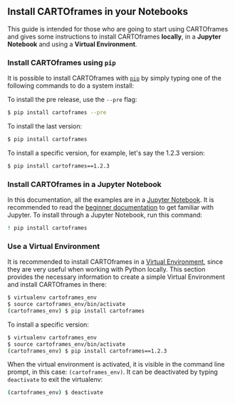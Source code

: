 ## Install CARTOframes in your Notebooks

This guide is intended for those who are going to start using CARTOframes and gives some instructions to install CARTOframes **locally**, in a **Jupyter Notebook** and using a **Virtual Environment**.

### Install CARTOframes using `pip`

It is possible to install CARTOframes with [`pip`](https://pypi.org/project/pip/) by simply typing one of the following commands to do a system install:

To install the pre release, use the `--pre` flag:

```bash
$ pip install cartoframes --pre
```

To install the last version:

```bash
$ pip install cartoframes
```

To install a specific version, for example, let's say the 1.2.3 version:

```bash
$ pip install cartoframes==1.2.3
```


### Install CARTOframes in a Jupyter Notebook

In this documentation, all the examples are in a [Jupyter Notebook](https://jupyter.org/). It is recommended to read the [beginner documentation](https://jupyter-notebook-beginner-guide.readthedocs.io/en/latest/what_is_jupyter.html) to get familiar with Jupyter. To install through a Jupyter Notebook, run this command:

```bash
! pip install cartoframes
```

### Use a Virtual Environment

It is recommended to install CARTOframes in a [Virtual Environment](http://docs.python-guide.org/en/latest/dev/virtualenvs/), since they are very useful when working with Python locally. This section provides the necessary information to create a simple Virtual Environment and install CARTOframes in there:

```bash
$ virtualenv cartoframes_env
$ source cartoframes_env/bin/activate
(cartoframes_env) $ pip install cartoframes
```

To install a specific version:

```bash
$ virtualenv cartoframes_env
$ source cartoframes_env/bin/activate
(cartoframes_env) $ pip install cartoframes==1.2.3
```

When the virtual environment is activated, it is visible in the command line prompt, in this case: `(cartoframes_env)`. It can be deactivated by typing `deactivate` to exit the virtualenv:

```bash
(cartoframes_env) $ deactivate
```
